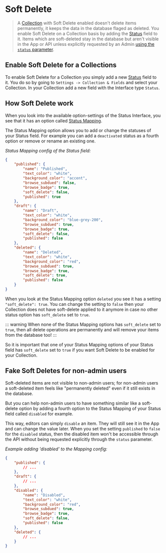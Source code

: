 # Soft Delete

>  A [Collection](/guides/collections.md) with Soft Delete enabled doesn't delete items permanently, it keeps the data in the database flaged as deleted. You enable Soft Delete on a Collection basis by adding the [Status](/guides/status.md) field to it. Items which are soft-deleted stay in the database but aren't visible in the App or API unless explicitly requested by an Admin [using the `status` parameter](/api/reference.md#status). 

## Enable Soft Delete for a Collections

To enable Soft Delete for a Collection you simply add a new [Status](/guides/status.md) field to it. You do so by going to `Settings -> Collection & Fields` and select your Collection. In your Collection add a new field with the Interface type `Status`.


## How Soft Delete work

When you look into the available option-settings of the Status Interface, you see that it has an option called [Status Mapping](/guides/status.md#status-mapping). 

The Status Mapping option allows you to add or change the statuses of your Status field. For example you can add a `deactivated` status as a fourth option or remove or rename an existing one. 

*Status Mapping config of the Status field:*
```JSON
{
    "published": {
        "name": "Published",
        "text_color": "white",
        "background_color": "accent",
        "browse_subdued": false,
        "browse_badge": true,
        "soft_delete": false,
        "published": true
    },
    "draft": {
        "name": "Draft",
        "text_color": "white",
        "background_color": "blue-grey-200",
        "browse_subdued": true,
        "browse_badge": true,
        "soft_delete": false,
        "published": false
    },
    "deleted": {
        "name": "Deleted",
        "text_color": "white",
        "background_color": "red",
        "browse_subdued": true,
        "browse_badge": true,
        "soft_delete": true, 
        "published": false
    }
}
```

When you look at the Status Mapping option `deleted` you see it has a setting `"soft_delete": true`.
You can change the setting to `false` then your Collection does not have soft-delete applied to it anymore in case no other status option has `soft_delete` set to `true`. 

::: warning
When none of the Status Mapping options has `soft_delete` set to `true`, then all delete operations are permanently and will remove your items from the database too! 
:::

So it is important that one of your Status Mapping options of your Status field has `soft_delete` set to `true` if you want Soft Delete to be enabled for your Collection. 


## Fake Soft Deletes for non-admin users

Soft-deleted items are not visible to non-admin users; for non-admin users a soft-deleted item feels like "permanently deleted" even if it still exists in the database. 

But you can help non-admin users to have something similar like a soft-delete option by adding a fourth option to the Status Mapping of your Status field called `disabled` for example.

This way, editors can simply `disable` an item. They will still see it in the App and can change the value later. When you set the setting `published` to `false` for the `disabled` status, then the disabled item won't be accessible through the API without being requested explicitly through the `status` parameter. 


*Example adding 'disabled' to the Mapping config:*
```JSON
{
    "published": {
        // ...
    },
    "draft": {
        // ...
    },
    "disabled": {
        "name": "Disabled",
        "text_color": "white",
        "background_color": "red",
        "browse_subdued": true,
        "browse_badge": true,
        "soft_delete": false, 
        "published": false
    },
    "deleted": {
        // ...
    }
}
```


